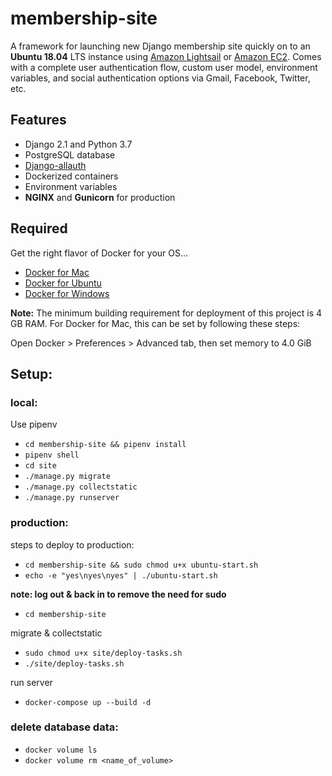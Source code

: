 # membership-site

A framework for launching new Django membership site quickly on to an **Ubuntu 18.04** LTS instance using [Amazon Lightsail](https://aws.amazon.com/lightsail/) or [Amazon EC2](https://aws.amazon.com/ec2/). Comes with a complete user authentication flow, custom user model, environment variables, and social authentication options via Gmail, Facebook, Twitter, etc.

## Features

- Django 2.1 and Python 3.7
- PostgreSQL database
- [Django-allauth](https://django-allauth.readthedocs.io/en/latest/installation.html)
- Dockerized containers
- Environment variables
- **NGINX** and **Gunicorn** for production

## Required

Get the right flavor of Docker for your OS...
- [Docker for Mac](https://docs.docker.com/docker-for-mac/install/)
- [Docker for Ubuntu](https://docs.docker.com/install/linux/docker-ce/ubuntu/)
- [Docker for Windows](https://docs.docker.com/docker-for-windows/install/)

**Note:** The minimum building requirement for deployment of this project is 4 GB RAM.
For Docker for Mac, this can be set by following these steps:

Open Docker > Preferences > Advanced tab, then set memory to 4.0 GiB

## Setup:

### local:

Use pipenv
- `cd membership-site && pipenv install`
- `pipenv shell`
- `cd site`
- `./manage.py migrate`
- `./manage.py collectstatic`
- `./manage.py runserver`

### production:

steps to deploy to production:
- `cd membership-site && sudo chmod u+x ubuntu-start.sh`
- `echo -e "yes\nyes\nyes" | ./ubuntu-start.sh`

**note: log out & back in to remove the need for sudo**

- `cd membership-site`

migrate & collectstatic
- `sudo chmod u+x site/deploy-tasks.sh`
- `./site/deploy-tasks.sh`

run server
- `docker-compose up --build -d`

### delete database data:

- `docker volume ls`
- `docker volume rm <name_of_volume>`
